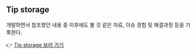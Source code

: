 ## Tip storage

개발하면서 참조했던 내용 중 이후에도 볼 것 같은 자료, 이슈 경험 및 해결과정 등을 기록한다.

👉 [Tip storage 보러 가기](https://github.com/im-yeobi/issue-history/issues)

